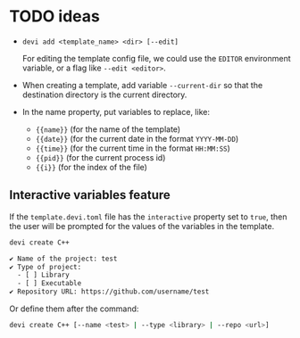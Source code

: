 
# TODO ideas

- `devi add <template_name> <dir> [--edit]`

  For editing the template config file, we could use the `EDITOR`
  environment variable, or a flag like `--edit <editor>`.

- When creating a template, add variable `--current-dir` so that the
  destination directory is the current directory.

- In the name property, put variables to replace, like:
  - `{{name}}` (for the name of the template)
  - `{{date}}` (for the current date in the format `YYYY-MM-DD`)
  - `{{time}}` (for the current time in the format `HH:MM:SS`)
  - `{{pid}}` (for the current process id)
  - `{{i}}` (for the index of the file)

## Interactive variables feature

If the `template.devi.toml` file has the `interactive` property set to
`true`, then the user will be prompted for the values of the variables
in the template.

```sh
devi create C++

✔️ Name of the project: test
✔️ Type of project:
  - [ ] Library
  - [ ] Executable
✔️ Repository URL: https://github.com/username/test
```

Or define them after the command:

```sh
devi create C++ [--name <test> | --type <library> | --repo <url>]
```
